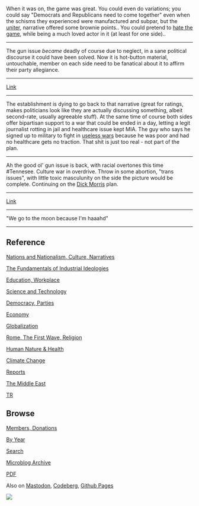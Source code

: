 
When it was on, the game was great. You could even do variations; you
could say "Democrats and Republicans need to come together" even when
the schisms they experienced were manufactured and subpar, but the [uniter](2021/02/unity.htmml),
narrative offered some brownie points.. You could pretend to [hate the game](https://drive.google.com/uc?export=view&id=1r8wAGwhOmflPy0vCbbSEM0mSb16Ua7qF), 
while being a much loved actor in it (at least for one side).. 

---

The gun issue *became* deadly of course due to neglect, in a sane
political discourse it could have been solved. Now it is hot-button
material, untouchable, member on each side need to be fanatical about it
to affirm their party allegiance. 

---

[Link](mbl/2022/twimg/FimCFrjWIAMztMt.jpg)

---

The establishment is dying to go back to that narrative (great for
ratings, makes politicians look like they are actually discussing
something, albeit second-rate, usually agreeable stuff). At the
same time of course both sides offer bipartisan support to a war that
could be ended in a day, letting a legit journalist rotting in jail
and healthcare issue kept MIA. The guy who says he signed up to military
to fight in [useless wars](2023/03/isiah-james-iraq.html) because he was poor and
had no healthcare gets no traction. That shit is just too real - not
part of the plan.

---

Ah the good ol' gun issue is back, with racial overtones this time
\#Tennesee. Culture war in overdrive. Throw in some abortion, "trans
issues", with little toxic masculunity on the side the picture would
be complete. Continuing on the [Dick Morris](2021/10/all-too-human.html#triangulation)
plan.

---

[Link](https://drive.google.com/uc?export=view&id=1rH7FA_oixN4sZ2hbZeYxPP8H1pHWfmPs)

---

"We go to the moon because I'm haaahd"

---

## Reference

[Nations and Nationalism, Culture, Narratives](0119/2013/02/nations-and-nationalism.html)

[The Fundamentals of Industrial Ideologies](0119/2011/04/fundamentals-of-industrial-ideologies.html)

[Education, Workplace](0119/2017/09/education-workplace.html)

[Science and Technology](0119/2018/09/science-technology.html)

[Democracy, Parties](0119/2016/11/democracy.html)

[Economy](2021/01/economy.html)

[Globalization](0119/2018/09/globalization.html)

[Rome, The First Wave, Religion](0119/2017/12/rome.html)

[Human Nature & Health](2020/07/human-nature.html)

[Climate Change](2022/01/climate.html)

[Reports](2021/01/reports.html)

[The Middle East](0119/2019/07/middleeast.html)

[TR](../tr/index.html)

## Browse

[Members, Donations](2022/08/members.html)

[By Year](years.html)

[Search](search.html)

[Microblog Archive](mbl/index.html)

[PDF](https://drive.google.com/uc?export=view&id=1FSi-1MnqXVq_PVTEXzzflwN8-7h92N_R)

Also on 
[Mastodon](https://masto.ai/@muratk3n),
[Codeberg](https://muratk5n.codeberg.page/en/),
[Github Pages](https://muratk5n.github.io/thirdwave/en/)

<img src='https://drive.google.com/uc?export=view&id=1zsIeciFSvlr-sWB84Tc0mfZ_NYqn9VQx'/> 

